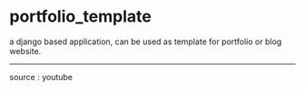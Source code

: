 # portfolio_template

 a django based application, can be used as template for portfolio or blog website.
 <hr>
 source : youtube
